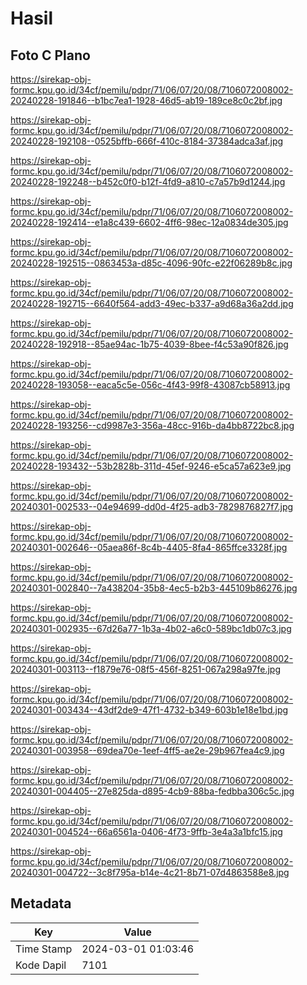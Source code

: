 # Hasil

## Foto C Plano

https://sirekap-obj-formc.kpu.go.id/34cf/pemilu/pdpr/71/06/07/20/08/7106072008002-20240228-191846--b1bc7ea1-1928-46d5-ab19-189ce8c0c2bf.jpg

https://sirekap-obj-formc.kpu.go.id/34cf/pemilu/pdpr/71/06/07/20/08/7106072008002-20240228-192108--0525bffb-666f-410c-8184-37384adca3af.jpg

https://sirekap-obj-formc.kpu.go.id/34cf/pemilu/pdpr/71/06/07/20/08/7106072008002-20240228-192248--b452c0f0-b12f-4fd9-a810-c7a57b9d1244.jpg

https://sirekap-obj-formc.kpu.go.id/34cf/pemilu/pdpr/71/06/07/20/08/7106072008002-20240228-192414--e1a8c439-6602-4ff6-98ec-12a0834de305.jpg

https://sirekap-obj-formc.kpu.go.id/34cf/pemilu/pdpr/71/06/07/20/08/7106072008002-20240228-192515--0863453a-d85c-4096-90fc-e22f06289b8c.jpg

https://sirekap-obj-formc.kpu.go.id/34cf/pemilu/pdpr/71/06/07/20/08/7106072008002-20240228-192715--6640f564-add3-49ec-b337-a9d68a36a2dd.jpg

https://sirekap-obj-formc.kpu.go.id/34cf/pemilu/pdpr/71/06/07/20/08/7106072008002-20240228-192918--85ae94ac-1b75-4039-8bee-f4c53a90f826.jpg

https://sirekap-obj-formc.kpu.go.id/34cf/pemilu/pdpr/71/06/07/20/08/7106072008002-20240228-193058--eaca5c5e-056c-4f43-99f8-43087cb58913.jpg

https://sirekap-obj-formc.kpu.go.id/34cf/pemilu/pdpr/71/06/07/20/08/7106072008002-20240228-193256--cd9987e3-356a-48cc-916b-da4bb8722bc8.jpg

https://sirekap-obj-formc.kpu.go.id/34cf/pemilu/pdpr/71/06/07/20/08/7106072008002-20240228-193432--53b2828b-311d-45ef-9246-e5ca57a623e9.jpg

https://sirekap-obj-formc.kpu.go.id/34cf/pemilu/pdpr/71/06/07/20/08/7106072008002-20240301-002533--04e94699-dd0d-4f25-adb3-7829876827f7.jpg

https://sirekap-obj-formc.kpu.go.id/34cf/pemilu/pdpr/71/06/07/20/08/7106072008002-20240301-002646--05aea86f-8c4b-4405-8fa4-865ffce3328f.jpg

https://sirekap-obj-formc.kpu.go.id/34cf/pemilu/pdpr/71/06/07/20/08/7106072008002-20240301-002840--7a438204-35b8-4ec5-b2b3-445109b86276.jpg

https://sirekap-obj-formc.kpu.go.id/34cf/pemilu/pdpr/71/06/07/20/08/7106072008002-20240301-002935--67d26a77-1b3a-4b02-a6c0-589bc1db07c3.jpg

https://sirekap-obj-formc.kpu.go.id/34cf/pemilu/pdpr/71/06/07/20/08/7106072008002-20240301-003113--f1879e76-08f5-456f-8251-067a298a97fe.jpg

https://sirekap-obj-formc.kpu.go.id/34cf/pemilu/pdpr/71/06/07/20/08/7106072008002-20240301-003434--43df2de9-47f1-4732-b349-603b1e18e1bd.jpg

https://sirekap-obj-formc.kpu.go.id/34cf/pemilu/pdpr/71/06/07/20/08/7106072008002-20240301-003958--69dea70e-1eef-4ff5-ae2e-29b967fea4c9.jpg

https://sirekap-obj-formc.kpu.go.id/34cf/pemilu/pdpr/71/06/07/20/08/7106072008002-20240301-004405--27e825da-d895-4cb9-88ba-fedbba306c5c.jpg

https://sirekap-obj-formc.kpu.go.id/34cf/pemilu/pdpr/71/06/07/20/08/7106072008002-20240301-004524--66a6561a-0406-4f73-9ffb-3e4a3a1bfc15.jpg

https://sirekap-obj-formc.kpu.go.id/34cf/pemilu/pdpr/71/06/07/20/08/7106072008002-20240301-004722--3c8f795a-b14e-4c21-8b71-07d4863588e8.jpg


## Metadata

| Key        | Value               |
| ---------- | ------------------- |
| Time Stamp | 2024-03-01 01:03:46 |
| Kode Dapil | 7101                |




